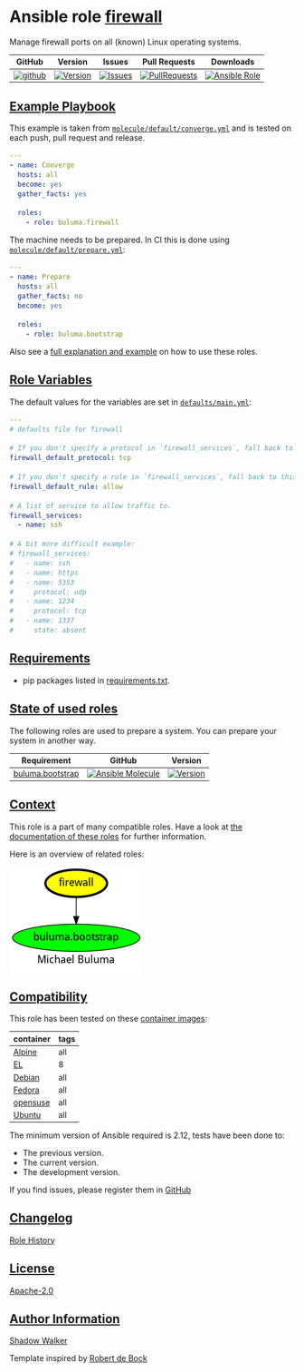 # Ansible role [firewall](https://galaxy.ansible.com/ui/standalone/roles/buluma/firewall/documentation)

Manage firewall ports on all (known) Linux operating systems.

|GitHub|Version|Issues|Pull Requests|Downloads|
|------|-------|------|-------------|---------|
|[![github](https://github.com/buluma/ansible-role-firewall/actions/workflows/molecule.yml/badge.svg)](https://github.com/buluma/ansible-role-firewall/actions/workflows/molecule.yml)|[![Version](https://img.shields.io/github/release/buluma/ansible-role-firewall.svg)](https://github.com/buluma/ansible-role-firewall/releases/)|[![Issues](https://img.shields.io/github/issues/buluma/ansible-role-firewall.svg)](https://github.com/buluma/ansible-role-firewall/issues/)|[![PullRequests](https://img.shields.io/github/issues-pr-closed-raw/buluma/ansible-role-firewall.svg)](https://github.com/buluma/ansible-role-firewall/pulls/)|[![Ansible Role](https://img.shields.io/ansible/role/d/buluma/firewall)](https://galaxy.ansible.com/ui/standalone/roles/buluma/firewall/documentation)|

## [Example Playbook](#example-playbook)

This example is taken from [`molecule/default/converge.yml`](https://github.com/buluma/ansible-role-firewall/blob/master/molecule/default/converge.yml) and is tested on each push, pull request and release.

```yaml
---
- name: Converge
  hosts: all
  become: yes
  gather_facts: yes

  roles:
    - role: buluma.firewall
```

The machine needs to be prepared. In CI this is done using [`molecule/default/prepare.yml`](https://github.com/buluma/ansible-role-firewall/blob/master/molecule/default/prepare.yml):

```yaml
---
- name: Prepare
  hosts: all
  gather_facts: no
  become: yes

  roles:
    - role: buluma.bootstrap
```

Also see a [full explanation and example](https://buluma.github.io/how-to-use-these-roles.html) on how to use these roles.

## [Role Variables](#role-variables)

The default values for the variables are set in [`defaults/main.yml`](https://github.com/buluma/ansible-role-firewall/blob/master/defaults/main.yml):

```yaml
---
# defaults file for firewall

# If you don't specify a protocol in `firewall_services`, fall back to this.
firewall_default_protocol: tcp

# If you don't specify a rule in `firewall_services`, fall back to this.
firewall_default_rule: allow

# A list of service to allow traffic to.
firewall_services:
  - name: ssh

# A bit more difficult example:
# firewall_services:
#   - name: ssh
#   - name: https
#   - name: 5353
#     protocol: udp
#   - name: 1234
#     protocol: tcp
#   - name: 1337
#     state: absent
```

## [Requirements](#requirements)

- pip packages listed in [requirements.txt](https://github.com/buluma/ansible-role-firewall/blob/master/requirements.txt).

## [State of used roles](#state-of-used-roles)

The following roles are used to prepare a system. You can prepare your system in another way.

| Requirement | GitHub | Version |
|-------------|--------|--------|
|[buluma.bootstrap](https://galaxy.ansible.com/buluma/bootstrap)|[![Ansible Molecule](https://github.com/buluma/ansible-role-bootstrap/actions/workflows/molecule.yml/badge.svg)](https://github.com/buluma/ansible-role-bootstrap/actions/workflows/molecule.yml)|[![Version](https://img.shields.io/github/release/buluma/ansible-role-bootstrap.svg)](https://github.com/shadowwalker/ansible-role-bootstrap)|

## [Context](#context)

This role is a part of many compatible roles. Have a look at [the documentation of these roles](https://buluma.github.io/) for further information.

Here is an overview of related roles:

![dependencies](https://raw.githubusercontent.com/buluma/ansible-role-firewall/png/requirements.png "Dependencies")

## [Compatibility](#compatibility)

This role has been tested on these [container images](https://hub.docker.com/u/buluma):

|container|tags|
|---------|----|
|[Alpine](https://hub.docker.com/repository/docker/buluma/alpine/general)|all|
|[EL](https://hub.docker.com/repository/docker/buluma/enterpriselinux/general)|8|
|[Debian](https://hub.docker.com/repository/docker/buluma/debian/general)|all|
|[Fedora](https://hub.docker.com/repository/docker/buluma/fedora/general)|all|
|[opensuse](https://hub.docker.com/repository/docker/buluma/opensuse/general)|all|
|[Ubuntu](https://hub.docker.com/repository/docker/buluma/ubuntu/general)|all|

The minimum version of Ansible required is 2.12, tests have been done to:

- The previous version.
- The current version.
- The development version.

If you find issues, please register them in [GitHub](https://github.com/buluma/ansible-role-firewall/issues)

## [Changelog](#changelog)

[Role History](https://github.com/buluma/ansible-role-firewall/blob/master/CHANGELOG.md)

## [License](#license)

[Apache-2.0](https://github.com/buluma/ansible-role-firewall/blob/master/LICENSE)

## [Author Information](#author-information)

[Shadow Walker](https://buluma.github.io/)


Template inspired by [Robert de Bock](https://github.com/robertdebock)
